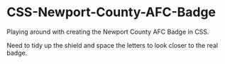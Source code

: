 CSS-Newport-County-AFC-Badge
============================

Playing around with creating the Newport County AFC Badge in CSS.

Need to tidy up the shield and space the letters to look closer to the real badge.
